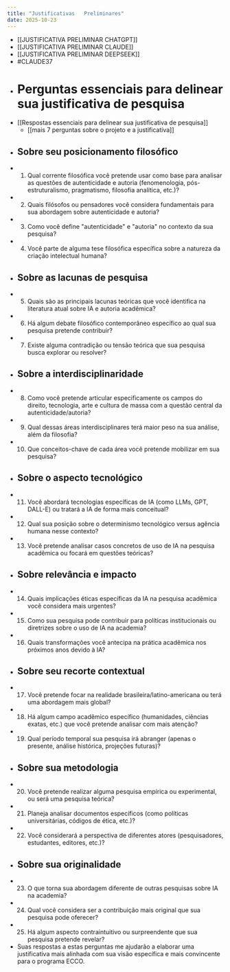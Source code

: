 ```yaml
---
title: "Justificativas   Preliminares"
date: 2025-10-23
---
```


- [[JUSTIFICATIVA PRELIMINAR CHATGPT]]
- [[JUSTIFICATIVA PRELIMINAR CLAUDE]]
- [[JUSTIFICATIVA PRELIMINAR DEEPSEEK]]
- #CLAUDE37
- # Perguntas essenciais para delinear sua justificativa de pesquisa
- [[Respostas essenciais para delinear sua justificativa de pesquisa]]
	- [[mais 7 perguntas sobre o projeto e a justificativa]]
- ## Sobre seu posicionamento filosófico
- 1. Qual corrente filosófica você pretende usar como base para analisar as questões de autenticidade e autoria (fenomenologia, pós-estruturalismo, pragmatismo, filosofia analítica, etc.)?
- 2. Quais filósofos ou pensadores você considera fundamentais para sua abordagem sobre autenticidade e autoria?
- 3. Como você define "autenticidade" e "autoria" no contexto da sua pesquisa?
- 4. Você parte de alguma tese filosófica específica sobre a natureza da criação intelectual humana?
- ## Sobre as lacunas de pesquisa
- 5. Quais são as principais lacunas teóricas que você identifica na literatura atual sobre IA e autoria acadêmica?
- 6. Há algum debate filosófico contemporâneo específico ao qual sua pesquisa pretende contribuir?
- 7. Existe alguma contradição ou tensão teórica que sua pesquisa busca explorar ou resolver?
- ## Sobre a interdisciplinaridade
- 8. Como você pretende articular especificamente os campos do direito, tecnologia, arte e cultura de massa com a questão central da autenticidade/autoria?
- 9. Qual dessas áreas interdisciplinares terá maior peso na sua análise, além da filosofia?
- 10. Que conceitos-chave de cada área você pretende mobilizar em sua pesquisa?
- ## Sobre o aspecto tecnológico
- 11. Você abordará tecnologias específicas de IA (como LLMs, GPT, DALL-E) ou tratará a IA de forma mais conceitual?
- 12. Qual sua posição sobre o determinismo tecnológico versus agência humana nesse contexto?
- 13. Você pretende analisar casos concretos de uso de IA na pesquisa acadêmica ou focará em questões teóricas?
- ## Sobre relevância e impacto
- 14. Quais implicações éticas específicas da IA na pesquisa acadêmica você considera mais urgentes?
- 15. Como sua pesquisa pode contribuir para políticas institucionais ou diretrizes sobre o uso de IA na academia?
- 16. Quais transformações você antecipa na prática acadêmica nos próximos anos devido à IA?
- ## Sobre seu recorte contextual
- 17. Você pretende focar na realidade brasileira/latino-americana ou terá uma abordagem mais global?
- 18. Há algum campo acadêmico específico (humanidades, ciências exatas, etc.) que você pretende analisar com mais atenção?
- 19. Qual período temporal sua pesquisa irá abranger (apenas o presente, análise histórica, projeções futuras)?
- ## Sobre sua metodologia
- 20. Você pretende realizar alguma pesquisa empírica ou experimental, ou será uma pesquisa teórica?
- 21. Planeja analisar documentos específicos (como políticas universitárias, códigos de ética, etc.)?
- 22. Você considerará a perspectiva de diferentes atores (pesquisadores, estudantes, editores, etc.)?
- ## Sobre sua originalidade
- 23. O que torna sua abordagem diferente de outras pesquisas sobre IA na academia?
- 24. Qual você considera ser a contribuição mais original que sua pesquisa pode oferecer?
- 25. Há algum aspecto contraintuitivo ou surpreendente que sua pesquisa pretende revelar?
- Suas respostas a estas perguntas me ajudarão a elaborar uma justificativa mais alinhada com sua visão específica e mais convincente para o programa ECCO.